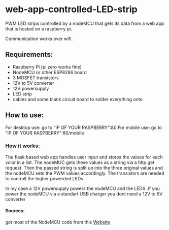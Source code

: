 # web-app-controlled-LED-strip
PWM LED strips controlled by a nodeMCU that gets its data from a web app that is hosted on a raspberry pi.

Communication works over wifi.

<h2>Requirements:</h2>
<ul>
  <li>Raspberry Pi (pi zero works fine)</li>
  <li>NodeMCU or other ESP8266 board</li>
  <li>3 MOSFET transistors</li>
  <li>12V to 5V converter</li>
  <li>12V powersupply</li>
  <li>LED strip</li>
  <li>cables and some blank circuit board to solder everything onto</li>
</ul>

<h2>How to use:</h2>
<p>For desktop use: go to "IP OF YOUR RASPBERRY":80
For mobile use: go to "IP OF YOUR RASPBERRY":80/mobile</p>

<h3>How it works:</h3>
<p>The flask based web app handles user input and stores the values for each volor in a list. The nodeMUC gets these values as a string via a http get request. Then the passed string is split uo into the three original values and the nodeMCU sets the PWM values accordingly. The transistors are needed to controll the higher powerded LEDs </p>
<p>In my case a 12V powersupply powers the nodeMCU and the LEDS. If you power the nodeMCU via a standart USB charger you dont need a 12V to 5V converter</>
<br>
<h4>Sources:</h4>
<p>got most of the NodeMCU code from this <a href="https://randomnerdtutorials.com/esp8266-nodemcu-http-get-post-arduino/" target = “_blank”>Website</a></p>
